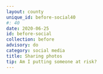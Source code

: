 ```yaml
---
layout: county 
unique_id: before-social40
#: 40
date: 2020-06-25
id: before-social
collection: before
advisory: do
category: social media
title: Sharing photos
tip: Am I putting someone at risk?
---
```

